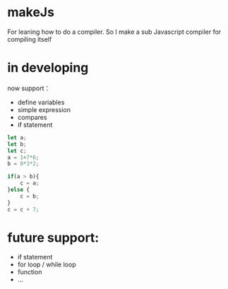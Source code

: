 # makeJs
For leaning how to do a compiler. 
So I make a sub Javascript compiler for compiling itself

# in developing

now support：

* define variables
* simple expression
* compares
* if statement

```js
let a;
let b;
let c;
a = 1+7*6;
b = 8*3*2;

if(a > b){
    c = a;
}else {
    c = b;
}
c = c + 7;
```
 
 # future support:
 * if statement
 * for loop / while loop
 * function
 * ...
 
 
 
